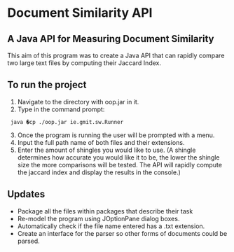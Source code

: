 # Document Similarity API
## A Java API for Measuring Document Similarity
This aim of this program was to create a Java API that can rapidly compare two large text files by
computing their Jaccard Index.

## To run the project
1.	Navigate to the directory with oop.jar in it.
2.	Type in the command prompt:
```
 java �cp ./oop.jar ie.gmit.sw.Runner
``` 

3.	Once the program is running the user will be prompted with a menu.
4.	Input the full path name of both files and their extensions.
5.	Enter the amount of shingles you would like to use. (A shingle determines how accurate you would like it to be, the lower the shingle size the more comparisons will be tested. The API will rapidly compute the jaccard index and display the results in the console.)
 
## Updates
*   Package all the files within packages that describe their task 
*   Re-model the program using JOptionPane dialog boxes.
*	Automatically check if the file name entered has a .txt extension.
*	Create an interface for the parser so other forms of documents could be parsed.